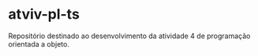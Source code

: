 # atviv-pl-ts
Repositório destinado ao desenvolvimento da atividade 4 de programação orientada a objeto.
